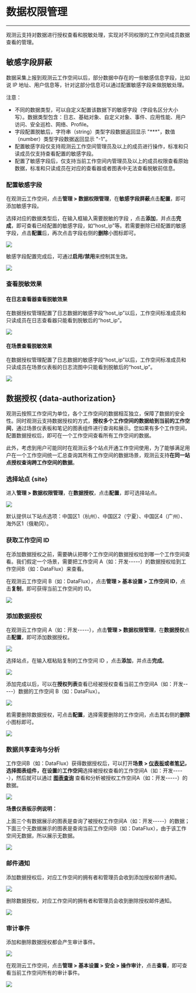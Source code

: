 # 数据权限管理
---

观测云支持对数据进行授权查看和脱敏处理，实现对不同权限的工作空间成员数据查看的管理。


## 敏感字段屏蔽

数据采集上报到观测云工作空间以后，部分数据中存在的一些敏感信息字段，比如说 IP 地址、用户信息等，针对这部分信息可以通过配置敏感字段来做脱敏处理。

注意：

- 不同的数据类型，可以自定义配置该数据下的敏感字段（字段名区分大小写）。数据类型包含：日志、基础对象、自定义对象、事件、应用性能、用户访问、安全巡检、网络、Profile。
- 字段配置脱敏后，字符串（string）类型字段数据返回显示 "***"，数值（number）类型字段数据返回显示 "-1"。
- 配置敏感字段仅支持观测云工作空间管理员及以上的成员进行操作，标准和只读成员仅支持查看配置的敏感字段。
- 配置了敏感字段后，仅支持当前工作空间内管理员及以上的成员权限查看原始数据，标准和只读成员在对应的查看器或者图表中无法查看脱敏前信息。

### 配置敏感字段

在观测云工作空间，点击**管理 > 数据权限管理**，在**敏感字段屏蔽**点击**配置**，即可添加敏感字段。

选择对应的数据类型后，在输入框输入需要脱敏的字段 ，点击**添加**，并点击**完成**，即可查看已经配置的敏感字段，如“host_ip”等。若需要删除已经配置的敏感字段，点击**配置**后，再次点击字段右侧的**删除**小图标即可。

![](img/2.field_1.png)

敏感字段配置完成后，可通过**启用/禁用**来控制其生效。

![](img/2.field_2.gif)

### 查看脱敏效果


#### 在日志查看器查看脱敏效果

在数据授权管理配置了日志数据的敏感字段“host_ip”以后，工作空间标准成员和只读成员在日志查看器只能看到脱敏后的“host_ip”。

![](img/3.data_7.png)


#### 在场景查看脱敏效果

在数据授权管理配置了日志数据的敏感字段“host_ip”以后，工作空间标准成员和只读成员在场景仪表板的日志流图中只能看到脱敏后的“host_ip”。

![](img/3.data_8.png)

## 数据授权 {data-authorization}

观测云按照工作空间为单位，各个工作空间的数据相互独立，保障了数据的安全性。同时观测云支持数据授权的方式，**授权多个工作空间的数据给到当前的工作空间**，通过场景仪表板和笔记的图表组件进行查询和展示。您如果有多个工作空间，配置数据授权后，即可在一个工作空间查看所有工作空间的数据。

此外，考虑到用户可能同时在观测云多个站点开通工作空间使用，为了能够满足用户在一个工作空间统一汇总查询其所有工作空间的数据场景，观测云支持**在同一站点授权查询跨工作空间的数据**。

### 选择站点 {site}

进入**管理 > 数据权限管理**，在**数据授权**，点击**配置**，即可选择站点。

![](img/management-data-1.png)

默认提供以下站点选项：中国区1（杭州）、中国区2（宁夏）、中国区4（广州）、海外区1（俄勒冈）。

### 获取工作空间 ID

在添加数据授权之前，需要确认把哪个工作空间的数据授权给到哪一个工作空间查看。我们假定一个场景，需要把工作空间 A（如：开发-----）的数据授权给到工作空间B（如：DataFlux）来查看。

在观测云工作空间 B（如：DataFlux），点击**管理 > 基本设置 > 工作空间 ID**，点击**复制**，即可获得当前工作空间的 ID。

![](img/9.dataauth_11.png)


### 添加数据授权

在观测云工作空间 A（如：开发-----），点击**管理 > 数据权限管理**，在**数据授权**点击**配置**，即可添加数据授权。

![](img/3.data_1.png)

选择站点，在输入框粘贴复制的工作空间 ID ，点击**添加**，并点击**完成**。

![](img/3.data_3.png)

添加完成以后，可以在**授权列表**查看已经被授权查看当前工作空间A（如：开发-----）数据的工作空间 B（如：DataFlux）。

![](img/3.data_1.png)

若需要删除数据授权，可点击**配置**，选择需要删除的工作空间，点击其右侧的**删除**小图标即可。

![](img/3.data_2.png)


### 数据共享查询与分析

工作空间B（如：DataFlux）获得数据授权后，可以打开**场景 > [仪表板](../scene/dashboard.md)**或者[笔记](../scene/note.md)，选择图表组件，在**设置**的**工作空间**选择被授权查看的工作空间A（如：开发-----），然后就可以通过 **[图表查询](../scene/visual-chart/chart-query.md)** 查看和分析被授权工作空间A（如：开发-----）的数据。

![](img/9.dataauth_7.png)

**场景仪表板示例说明：**

上面三个有数据展示的图表是查询了被授权工作空间A（如：开发-----）的数据；下面三个无数据展示的图表是查询当前工作空间B（如：DataFlux），由于该工作空间无数据，所以展示无数据。

![](img/9.dataauth_8.png)


### 邮件通知

添加数据授权后，对应工作空间的拥有者和管理员会收到添加授权邮件通知。

![](img/9.dataauth_9.png)

删除数据授权，对应工作空间的拥有者和管理员会收到删除授权邮件通知。

![](img/9.dataauth_10.png)

### 审计事件

添加和删除数据授权都会产生审计事件。

![](img/9.dataauth_12.png)

在观测云工作空间，点击**管理 > 基本设置 > 安全 > 操作审计**，点击**查看**，即可查看当前工作空间所有的审计事件。

![](img/9.dataauth_11.png)





